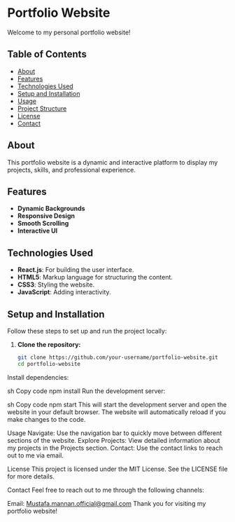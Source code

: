 # Portfolio Website

Welcome to my personal portfolio website! 

## Table of Contents
- [About](#about)
- [Features](#features)
- [Technologies Used](#technologies-used)
- [Setup and Installation](#setup-and-installation)
- [Usage](#usage)
- [Project Structure](#project-structure)
- [License](#license)
- [Contact](#contact)

## About
This portfolio website is a dynamic and interactive platform to display my projects, skills, and professional experience.

## Features
- **Dynamic Backgrounds**
- **Responsive Design**
- **Smooth Scrolling**
- **Interactive UI**

## Technologies Used
- **React.js**: For building the user interface.
- **HTML5**: Markup language for structuring the content.
- **CSS3**: Styling the website.
- **JavaScript**: Adding interactivity.



## Setup and Installation
Follow these steps to set up and run the project locally:

1. **Clone the repository:**
   ```sh
   git clone https://github.com/your-username/portfolio-website.git
   cd portfolio-website
Install dependencies:

sh
Copy code
npm install
Run the development server:

sh
Copy code
npm start
This will start the development server and open the website in your default browser. The website will automatically reload if you make changes to the code.

Usage
Navigate: Use the navigation bar to quickly move between different sections of the website.
Explore Projects: View detailed information about my projects in the Projects section.
Contact: Use the contact links to reach out to me via email.

License
This project is licensed under the MIT License. See the LICENSE file for more details.

Contact
Feel free to reach out to me through the following channels:


Email: Mustafa.mannan.official@gmail.com
Thank you for visiting my portfolio website!
